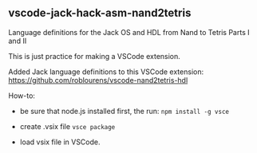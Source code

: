 ## vscode-jack-hack-asm-nand2tetris

Language definitions for the Jack OS and HDL from Nand to Tetris Parts I and II

This is just practice for making a VSCode extension.

Added Jack language definitions to this VSCode extension:
https://github.com/roblourens/vscode-nand2tetris-hdl

How-to:
- be sure that node.js installed first, the run:
`npm install -g vsce`

- create .vsix file 
`vsce package`

- load vsix file in VSCode.


